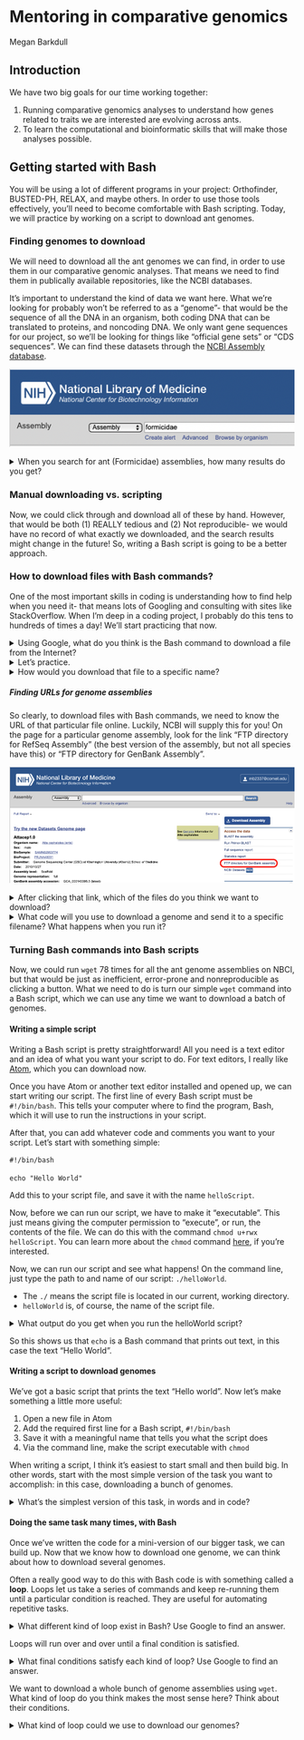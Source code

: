 Mentoring in comparative genomics
================
Megan Barkdull

## Introduction

We have two big goals for our time working together:

1.  Running comparative genomics analyses to understand how genes
    related to traits we are interested are evolving across ants.
2.  To learn the computational and bioinformatic skills that will make
    those analyses possible.

## Getting started with Bash

You will be using a lot of different programs in your project:
Orthofinder, BUSTED-PH, RELAX, and maybe others. In order to use those
tools effectively, you’ll need to become comfortable with Bash
scripting. Today, we will practice by working on a script to download
ant genomes.

### Finding genomes to download

We will need to download all the ant genomes we can find, in order to
use them in our comparative genomic analyses. That means we need to find
them in publically available repositories, like the NCBI databases.

It’s important to understand the kind of data we want here. What we’re
looking for probably won’t be referred to as a “genome”- that would be
the sequence of all the DNA in an organism, both coding DNA that can be
translated to proteins, and noncoding DNA. We only want gene sequences
for our project, so we’ll be looking for things like “official gene
sets” or “CDS sequences”. We can find these datasets through the [NCBI
Assembly database](https://www.ncbi.nlm.nih.gov/assembly/).

![screenshot of the Assembly database](./images/assembly.png)

<details>

<summary>When you search for ant (Formicidae) assemblies, how many
results do you get?</summary>

You should get 78 results.

</details>

### Manual downloading vs. scripting

Now, we could click through and download all of these by hand. However,
that would be both (1) REALLY tedious and (2) Not reproducible- we would
have no record of what exactly we downloaded, and the search results
might change in the future\! So, writing a Bash script is going to be a
better approach.

### How to download files with Bash commands?

One of the most important skills in coding is understanding how to find
help when you need it- that means lots of Googling and consulting with
sites like StackOverflow. When I’m deep in a coding project, I probably
do this tens to hundreds of times a day\! We’ll start practicing that
now.

<details>

<summary>Using Google, what do you think is the Bash command to download
a file from the Internet?</summary>

##### Downloading files

I usually use the command `wget`, which is a free utility for
non-interactive download of files from the Web.

The syntax for `wget` is `wget [options] [url of the file you want to
download]`.

One option you’ll probably want to use is `-O`, which allows you to
specify the filename that you want to save your download to.

Learn more
[here](https://www.shell-tips.com/bash/download-files-from-shell/#gsc.tab=0).

</details>

<details>

<summary>Let’s practice.</summary>

##### Downloading a file

From the command line, what happens if you run the code `wget
https://www.moreaulab.entomology.cornell.edu/files/2022/09/Moreau-Lab-Fall-2022-1536x850.png`?

</details>

<details>

<summary>How would you download that file to a specific name?</summary>

##### Downloading a file

You should use the code `wget -O moreaulab.png
https://www.moreaulab.entomology.cornell.edu/files/2022/09/Moreau-Lab-Fall-2022-1536x850.png`.

</details>

##### Finding URLs for genome assemblies

So clearly, to download files with Bash commands, we need to know the
URL of that particular file online. Luckily, NCBI will supply this for
you\! On the page for a particular genome assembly, look for the link
“FTP directory for RefSeq Assembly” (the best version of the assembly,
but not all species have this) or “FTP directory for GenBank Assembly”.

![screenshot of the FTP download link](./images/ftpDownload.png)

<details>

<summary>After clicking that link, which of the files do you think we
want to download?</summary>

Ideally, we want the file that has “cds” in the filename, something like
`GCF_003672135.1_Obir_v5.4_cds_from_genomic.fna.gz`.

Not all species will have this; sometimes that means we’ll have to poke
around for a different file, and something that means the genes for a
species aren’t publically available yet, so we won’t use it in our
project.

So, if you right-click and copy the link for the dataset that we want,
we can download it with `wget`.

</details>

<details>

<summary>What code will you use to download a genome and send it to a
specific filename? What happens when you run it?</summary>

Your code should look like `wget -O genome.fna.gz
https://ftp.ncbi.nlm.nih.gov/genomes/all/GCF/003/672/135/GCF_003672135.1_Obir_v5.4/GCF_003672135.1_Obir_v5.4_cds_from_genomic.fna.gz`

When you run that code, you’ll get a file called `genome.fna.gz` in your
working directory, containing gene sequences for your species\!

</details>

### Turning Bash commands into Bash scripts

Now, we could run `wget` 78 times for all the ant genome assemblies on
NBCI, but that would be just as inefficient, error-prone and
nonreproducible as clicking a button. What we need to do is turn our
simple `wget` command into a Bash script, which we can use any time we
want to download a batch of genomes.

#### Writing a simple script

Writing a Bash script is pretty straightforward\! All you need is a text
editor and an idea of what you want your script to do. For text editors,
I really like [Atom](https://github.com/atom/atom/releases/tag/v1.60.0),
which you can download now.

Once you have Atom or another text editor installed and opened up, we
can start writing our script. The first line of every Bash script must
be `#!/bin/bash`. This tells your computer where to find the program,
Bash, which it will use to run the instructions in your script.

After that, you can add whatever code and comments you want to your
script. Let’s start with something simple:

    #!/bin/bash
    
    echo "Hello World"

Add this to your script file, and save it with the name `helloScript`.

Now, before we can run our script, we have to make it “executable”. This
just means giving the computer permission to “execute”, or run, the
contents of the file. We can do this with the command `chmod u+rwx
helloScript`. You can learn more about the `chmod` command
[here](https://www.computerhope.com/unix/uchmod.htm), if you’re
interested.

Now, we can run our script and see what happens\! On the command line,
just type the path to and name of our script: `./helloWorld`.

  - The `./` means the script file is located in our current, working
    directory.
  - `helloWorld` is, of course, the name of the script file.

<details>

<summary>What output do you get when you run the helloWorld
script?</summary>

The shell should print out `Hello World`.

</details>

So this shows us that `echo` is a Bash command that prints out text, in
this case the text “Hello World”.

#### Writing a script to download genomes

We’ve got a basic script that prints the text “Hello world”. Now let’s
make something a little more useful:

1.  Open a new file in Atom
2.  Add the required first line for a Bash script, `#!/bin/bash`
3.  Save it with a meaningful name that tells you what the script does
4.  Via the command line, make the script executable with `chmod`

When writing a script, I think it’s easiest to start small and then
build big. In other words, start with the most simple version of the
task you want to accomplish: in this case, downloading a bunch of
genomes.

<details>

<summary>What’s the simplest version of this task, in words and in
code?</summary>

Downloading just **one** genome is the simplest version of downloading a
bunch of genomes.

The code for this would be something like what we did before: `wget -O
genome.fna.gz
https://ftp.ncbi.nlm.nih.gov/genomes/all/GCF/003/672/135/GCF_003672135.1_Obir_v5.4/GCF_003672135.1_Obir_v5.4_cds_from_genomic.fna.gz`

</details>

#### Doing the same task many times, with Bash

Once we’ve written the code for a mini-version of our bigger task, we
can build up. Now that we know how to download one genome, we can think
about how to download several genomes.

Often a really good way to do this with Bash code is with something
called a **loop**. Loops let us take a series of commands and keep
re-running them until a particular condition is reached. They are useful
for automating repetitive tasks.

<details>

<summary>What different kind of loop exist in Bash? Use Google to find
an answer.</summary>

Bash has three basic kinds of loops: 1. For loops 2. While loops 3.
Until loops

Each loop is different because it will stop running based on a different
kind of final condition.

</details>

Loops will run over and over until a final condition is satisfied.

<details>

<summary>What final conditions satisfy each kind of loop? Use Google to
find an answer.</summary>

1.  For loops run code **for** each element of a list, and stop once
    there are no list elements remaining.

<!-- end list -->

``` bash
  # Create a list of names
  names='Mahalia Megan Seyde'
  # For each name in the list
  for name in $names
  # Print the name
  do
  echo $name
  done
  echo All done
```

``` 
  ## Mahalia
  ## Megan
  ## Seyde
  ## All done
```

2.  While loops run code **while** some condition remains TRUE. For
    example, keep printing numbers, starting at zero, as long as the
    last number you printed is less than ten.

<!-- end list -->

``` bash
  # Start a counter at 1
  counter=1
  # While the counter is less than or equal to 10 (that's what -le means)
  while [ $counter -le 10 ]
  do
  # Tell us the current value of the counter
  echo $counter
  # And increase the value of the counter by 1
  ((counter++))
  done
  echo All done
```

``` 
  ## 1
  ## 2
  ## 3
  ## 4
  ## 5
  ## 6
  ## 7
  ## 8
  ## 9
  ## 10
  ## All done
```

3.  Until loops run code **UNTIL** some condition becomes TRUE. For
    example, keep printing numbers, starting at zero, until the last
    number you printed is equal to ten.

<!-- end list -->

``` bash
  # Start a counter at 1
  counter=1
  # Until the counter is greater than 10,
  until [ $counter -gt 10 ]
  do
  # Print the current counter value
  echo $counter
  # And increase the counter value by 1. 
  ((counter++))
  done
  echo All done
```

``` 
  ## 1
  ## 2
  ## 3
  ## 4
  ## 5
  ## 6
  ## 7
  ## 8
  ## 9
  ## 10
  ## All done
```

</details>

We want to download a whole bunch of genome assemblies using `wget`.
What kind of loop do you think makes the most sense here? Think about
their conditions.

<details>

<summary>What kind of loop could we use to download our
genomes?</summary>

I would use a for loop. I can’t think of a logical TRUE/FALSE condition
to give to a while or until loop, but we could use a for loop to iterate
over a list of genomes\!

</details>
